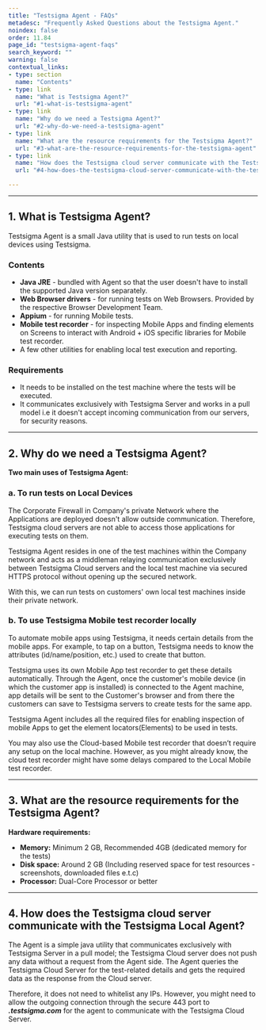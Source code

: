 ```yaml
---
title: "Testsigma Agent - FAQs"
metadesc: "Frequently Asked Questions about the Testsigma Agent."
noindex: false
order: 11.84
page_id: "testsigma-agent-faqs"
search_keyword: ""
warning: false
contextual_links:
- type: section
  name: "Contents"
- type: link
  name: "What is Testsigma Agent?"
  url: "#1-what-is-testsigma-agent"
- type: link
  name: "Why do we need a Testsigma Agent?"
  url: "#2-why-do-we-need-a-testsigma-agent"
- type: link
  name: "What are the resource requirements for the Testsigma Agent?"
  url: "#3-what-are-the-resource-requirements-for-the-testsigma-agent"
- type: link
  name: "How does the Testsigma cloud server communicate with the Testsigma Local Agent?"
  url: "#4-how-does-the-testsigma-cloud-server-communicate-with-the-testsigma-local-agent"

---
```


---
## **1. What is Testsigma Agent?**
Testsigma Agent is a small Java utility that is used to run tests on local devices using Testsigma.

### **Contents**
* **Java JRE** - bundled with Agent so that the user doesn't have to install the supported Java version separately.
* **Web Browser drivers** - for running tests on Web Browsers. Provided by the respective Browser Development Team.
* **Appium** - for running Mobile tests.
* **Mobile test recorder** - for inspecting Mobile Apps and finding elements on Screens to interact with Android + iOS specific libraries for Mobile test recorder.
* A few other utilities for enabling local test execution and reporting.


### **Requirements**

* It needs to be installed on the test machine where the tests will be executed.
* It communicates exclusively with Testsigma Server and works in a pull model i.e it doesn't accept incoming communication from our servers, for security reasons.

---

## **2. Why do we need a Testsigma Agent?**
**Two main uses of Testsigma Agent:**

### **a. To run tests on Local Devices**

The Corporate Firewall in Company's private Network where the Applications are deployed doesn't allow outside communication. Therefore, Testsigma cloud servers are not able to access those applications for executing tests on them.

Testsigma Agent resides in one of the test machines within the Company network and acts as a middleman relaying communication exclusively between Testsigma Cloud servers and the local test machine via secured HTTPS protocol without opening up the secured network.

With this, we can run tests on customers' own local test machines inside their private network.

### **b. To use Testsigma Mobile test recorder locally**

To automate mobile apps using Testsigma, it needs certain details from the mobile apps. For example, to tap on a button, Testsigma needs to know the attributes (id/name/position, etc.) used to create that button.

Testsigma uses its own Mobile App test recorder to get these details automatically. Through the Agent, once the customer's mobile device (in which the customer app is installed) is connected to the Agent machine, app details will be sent to the Customer's browser and from there the customers can save to Testsigma servers to create tests for the same app.

Testsigma Agent includes all the required files for enabling inspection of mobile Apps to get the element locators(Elements) to be used in tests.

You may also use the Cloud-based Mobile test recorder that doesn’t require any setup on the local machine. However, as you might already know, the cloud test recorder might have some delays compared to the Local Mobile test recorder.

---


## **3. What are the resource requirements for the Testsigma Agent?**

**Hardware requirements:**<br>
* **Memory:** Minimum 2 GB, Recommended 4GB (dedicated memory for the tests)<br>
* **Disk space:** Around 2 GB (Including reserved space for test resources - screenshots, downloaded files e.t.c)<br>
* **Processor:** Dual-Core Processor or better<br>

---


## **4. How does the Testsigma cloud server communicate with the Testsigma Local Agent?**

The Agent is a simple java utility that communicates exclusively with Testsigma Server in a pull model; the Testsigma Cloud server does not push any data without a request from the Agent side. The Agent queries the Testsigma Cloud Server for the test-related details and gets the required data as the response from the Cloud server.

Therefore, it does not need to whitelist any IPs. However, you might need to allow the outgoing connection through the secure 443 port to ***.testsigma.com*** for the agent to communicate with the Testsigma Cloud Server.


